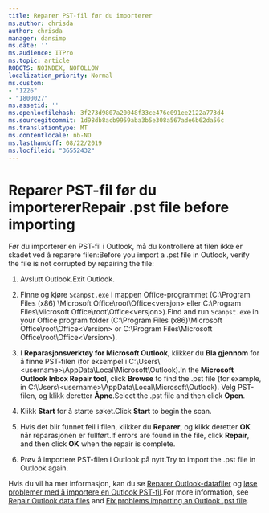 ```yaml
---
title: Reparer PST-fil før du importerer
ms.author: chrisda
author: chrisda
manager: dansimp
ms.date: ''
ms.audience: ITPro
ms.topic: article
ROBOTS: NOINDEX, NOFOLLOW
localization_priority: Normal
ms.custom:
- "1226"
- "1800027"
ms.assetid: ''
ms.openlocfilehash: 3f273d9807a20048f33ce476e091ee2122a773d4
ms.sourcegitcommit: 1d98db8acb9959aba3b5e308a567ade6b62da56c
ms.translationtype: MT
ms.contentlocale: nb-NO
ms.lasthandoff: 08/22/2019
ms.locfileid: "36552432"
---
```

# <a name="repair-pst-file-before-importing"></a><span data-ttu-id="0ad64-102">Reparer PST-fil før du importerer</span><span class="sxs-lookup"><span data-stu-id="0ad64-102">Repair .pst file before importing</span></span>

<span data-ttu-id="0ad64-103">Før du importerer en PST-fil i Outlook, må du kontrollere at filen ikke er skadet ved å reparere filen:</span><span class="sxs-lookup"><span data-stu-id="0ad64-103">Before you import a .pst file in Outlook, verify the file is not corrupted by repairing the file:</span></span>

1. <span data-ttu-id="0ad64-104">Avslutt Outlook.</span><span class="sxs-lookup"><span data-stu-id="0ad64-104">Exit Outlook.</span></span>

2. <span data-ttu-id="0ad64-105">Finne og kjøre `Scanpst.exe` i mappen Office-programmet (C:\Program Files (x86) \Microsoft Office\root\Office\<versjon\> eller C:\Program Files\Microsoft Office\root\Office\<versjon\>).</span><span class="sxs-lookup"><span data-stu-id="0ad64-105">Find and run `Scanpst.exe` in your Office program folder (C:\Program Files (x86)\Microsoft Office\root\Office\<Version\> or C:\Program Files\Microsoft Office\root\Office\<Version\>).</span></span>

3. <span data-ttu-id="0ad64-106">I **Reparasjonsverktøy for Microsoft Outlook**, klikker du **Bla gjennom** for å finne PST-filen (for eksempel i C:\Users\\<username\>\AppData\Local\Microsoft\Outlook).</span><span class="sxs-lookup"><span data-stu-id="0ad64-106">In the **Microsoft Outlook Inbox Repair tool**, click **Browse** to find the .pst file (for example, in C:\Users\\<username\>\AppData\Local\Microsoft\Outlook).</span></span> <span data-ttu-id="0ad64-107">Velg PST-filen, og klikk deretter **Åpne**.</span><span class="sxs-lookup"><span data-stu-id="0ad64-107">Select the .pst file and then click **Open**.</span></span>

4. <span data-ttu-id="0ad64-108">Klikk **Start** for å starte søket.</span><span class="sxs-lookup"><span data-stu-id="0ad64-108">Click **Start** to begin the scan.</span></span>

5. <span data-ttu-id="0ad64-109">Hvis det blir funnet feil i filen, klikker du **Reparer**, og klikk deretter **OK** når reparasjonen er fullført.</span><span class="sxs-lookup"><span data-stu-id="0ad64-109">If errors are found in the file, click **Repair**, and then click **OK** when the repair is complete.</span></span>

6. <span data-ttu-id="0ad64-110">Prøv å importere PST-filen i Outlook på nytt.</span><span class="sxs-lookup"><span data-stu-id="0ad64-110">Try to import the .pst file in Outlook again.</span></span>

<span data-ttu-id="0ad64-111">Hvis du vil ha mer informasjon, kan du se [Reparer Outlook-datafiler](https://support.office.com/article/25663bc3-11ec-4412-86c4-60458afc5253) og [løse problemer med å importere en Outlook PST-fil](https://support.office.com/article/2d2e50dc-5c36-4ab2-ab50-f1be733b3d6e).</span><span class="sxs-lookup"><span data-stu-id="0ad64-111">For more information, see [Repair Outlook data files](https://support.office.com/article/25663bc3-11ec-4412-86c4-60458afc5253) and [Fix problems importing an Outlook .pst file](https://support.office.com/article/2d2e50dc-5c36-4ab2-ab50-f1be733b3d6e).</span></span>
